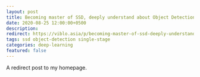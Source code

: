 ```yaml
---
layout: post
title: Becoming master of SSD, deeply understand about Object Detection - SSD Paper Explain
date: 2020-08-25 12:00:00+0500
description:
redirect: https://viblo.asia/p/becoming-master-of-ssd-deeply-understand-about-object-detection-ssd-paper-explain-gAm5yDN8ldb
tags: ssd object-detection single-stage
categories: deep-learning
featured: false
---
```


A redirect post to my homepage.
